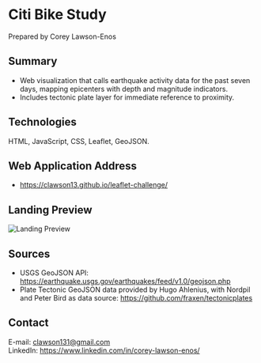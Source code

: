 # Citi Bike Study

Prepared by Corey Lawson-Enos

## Summary
* Web visualization that calls earthquake activity data for the past seven days, mapping epicenters with depth and magnitude indicators.
* Includes tectonic plate layer for immediate reference to proximity.

## Technologies
HTML, JavaScript, CSS, Leaflet, GeoJSON.

## Web Application Address

* https://clawson13.github.io/leaflet-challenge/

## Landing Preview

![Landing Preview](images/landing.png)

## Sources

* USGS GeoJSON API: https://earthquake.usgs.gov/earthquakes/feed/v1.0/geojson.php
* Plate Tectonic GeoJSON data provided by Hugo Ahlenius, with Nordpil and Peter Bird as data source: https://github.com/fraxen/tectonicplates

## Contact
E-mail: clawson131@gmail.com<br>
LinkedIn: https://www.linkedin.com/in/corey-lawson-enos/
